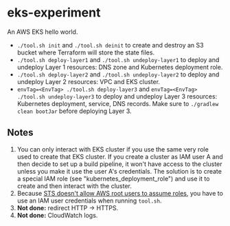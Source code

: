 # eks-experiment

An AWS EKS hello world. 

* `./tool.sh init` and `./tool.sh deinit` to create and destroy an S3 bucket where Terraform will store the state files.
* `./tool.sh deploy-layer1` and `./tool.sh undeploy-layer1` to deploy and undeploy Layer 1 resources: DNS zone and Kubernetes deployment role.
* `./tool.sh deploy-layer2` and `./tool.sh undeploy-layer2` to deploy and undeploy Layer 2 resources: VPC and EKS cluster.
* `envTag=<EnvTag> ./tool.sh deploy-layer3` and `envTag=<EnvTag>  ./tool.sh undeploy-layer3` to deploy and undeploy Layer 3 resources: Kubernetes deployment, service, DNS records. Make sure to `./gradlew clean bootJar` before deploying Layer 3.

## Notes

1. You can only interact with EKS cluster if you use the same very role used to create that EKS cluster. If you create a cluster as IAM user A and then decide to set up a build pipeline, it won't have access to the cluster unless you make it use the user A's credentials. The solution is to create a special IAM role (see "kubernetes_deployment_role") and use it to create and then interact with the cluster.  
2. Because [STS doesn't allow AWS root users to assume roles](https://docs.aws.amazon.com/cli/latest/reference/sts/assume-role.html), you have to use an IAM user credentials when running `tool.sh`.
3. **Not done:** redirect HTTP -> HTTPS.
4. **Not done:** CloudWatch logs.
